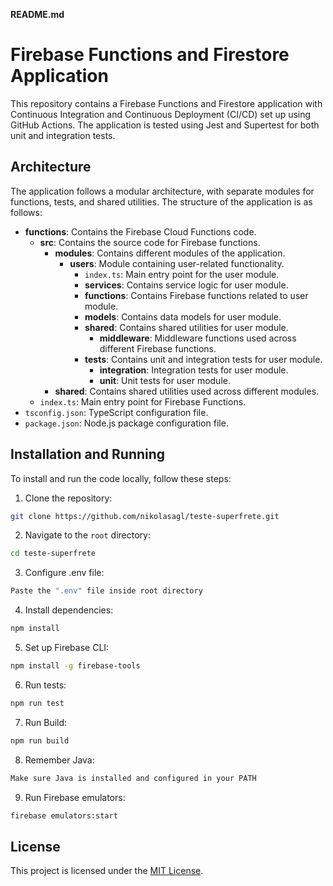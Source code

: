 **README.md**

# Firebase Functions and Firestore Application

This repository contains a Firebase Functions and Firestore application with Continuous Integration and Continuous Deployment (CI/CD) set up using GitHub Actions. The application is tested using Jest and Supertest for both unit and integration tests.

## Architecture

The application follows a modular architecture, with separate modules for functions, tests, and shared utilities. The structure of the application is as follows:

- **functions**: Contains the Firebase Cloud Functions code.
    - **src**: Contains the source code for Firebase functions.
        - **modules**: Contains different modules of the application.
            - **users**: Module containing user-related functionality.
                - `index.ts`: Main entry point for the user module.
                - **services**: Contains service logic for user module.
                - **functions**: Contains Firebase functions related to user module.
                - **models**: Contains data models for user module.
                - **shared**: Contains shared utilities for user module.
                    - **middleware**: Middleware functions used across different Firebase functions.
                - **tests**: Contains unit and integration tests for user module.
                    - **integration**: Integration tests for user module.
                    - **unit**: Unit tests for user module.
        - **shared**: Contains shared utilities used across different modules.
    - `index.ts`: Main entry point for Firebase Functions.
- `tsconfig.json`: TypeScript configuration file.
- `package.json`: Node.js package configuration file.

## Installation and Running

To install and run the code locally, follow these steps:

1. Clone the repository:

```bash
git clone https://github.com/nikolasagl/teste-superfrete.git
```

2. Navigate to the `root` directory:

```bash
cd teste-superfrete
```

3. Configure .env file:

```bash
Paste the ".env" file inside root directory
```

4. Install dependencies:

```bash
npm install
```

5. Set up Firebase CLI:

```bash
npm install -g firebase-tools
```

6. Run tests:

```bash
npm run test
```

7. Run Build:

```bash
npm run build
```

8. Remember Java:

```bash
Make sure Java is installed and configured in your PATH
```

9. Run Firebase emulators:

```bash
firebase emulators:start
```

## License

This project is licensed under the [MIT License](LICENSE).